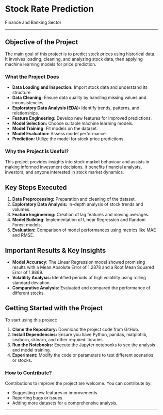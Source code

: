 # Stock Rate Prediction
 Finance and Banking Sector

---

## Objective of the Project
The main goal of this project is to predict stock prices using historical data. It involves loading, cleaning, and analyzing stock data, then applying machine learning models for price prediction.

### What the Project Does
- **Data Loading and Inspection:** Import stock data and understand its structure.
- **Data Cleaning:** Ensure data quality by handling missing values and inconsistencies.
- **Exploratory Data Analysis (EDA):** Identify trends, patterns, and relationships.
- **Feature Engineering:** Develop new features for improved predictions.
- **Model Selection:** Choose suitable machine learning models.
- **Model Training:** Fit models on the dataset.
- **Model Evaluation:** Assess model performance.
- **Prediction:** Utilize the model for stock price predictions.

### Why the Project is Useful?
This project provides insights into stock market behaviour and assists in making informed investment decisions. It benefits financial analysts, investors, and anyone interested in stock market dynamics.

## Key Steps Executed
1. **Data Preprocessing:** Preparation and cleaning of the dataset.
2. **Exploratory Data Analysis:** In-depth analysis of stock trends and volumes.
3. **Feature Engineering:** Creation of lag features and moving averages.
4. **Model Building:** Implementation of Linear Regression and Random Forest models.
5. **Evaluation:** Comparison of model performances using metrics like MAE and RMSE.

## Important Results & Key Insights
- **Model Accuracy:** The Linear Regression model showed promising results with a Mean Absolute Error of 1.2878 and a Root Mean Squared Error of 1.9869.
- **Volatility Analysis:** Identified periods of high volatility using rolling standard deviation.
- **Comparative Analysis:** Evaluated and compared the performance of different stocks.

## Getting Started with the Project
To start using this project:
1. **Clone the Repository:** Download the project code from GitHub.
2. **Install Dependencies:** Ensure you have Python, pandas, matplotlib, seaborn, sklearn, and other required libraries.
3. **Run the Notebooks:** Execute the Jupyter notebooks to see the analysis and model training.
4. **Experiment:** Modify the code or parameters to test different scenarios or stocks.

### How to Contribute?
Contributions to improve the project are welcome. You can contribute by:
- Suggesting new features or improvements.
- Reporting bugs or issues.
- Adding more datasets for a comprehensive analysis.

---
